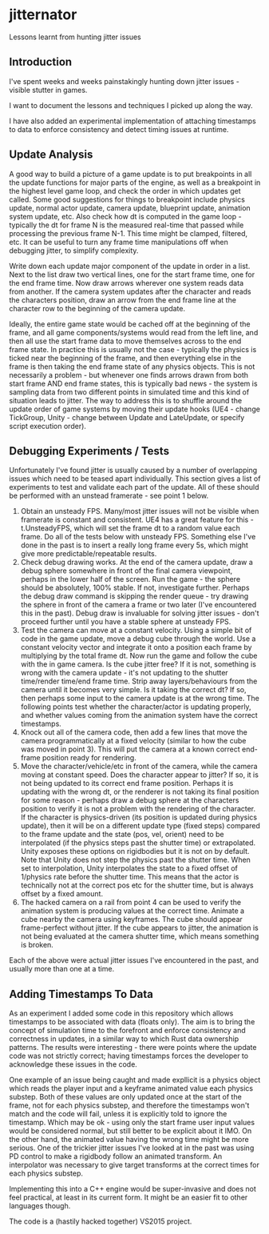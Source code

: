 # jitternator
Lessons learnt from hunting jitter issues


## Introduction

I've spent weeks and weeks painstakingly hunting down jitter issues - visible stutter in games.

I want to document the lessons and techniques I picked up along the way.

I have also added an experimental implementation of attaching timestamps to data to enforce consistency and detect timing issues at runtime.


## Update Analysis

A good way to build a picture of a game update is to put breakpoints in all the update functions for major parts of the engine, as well as a breakpoint in the highest level game loop, and check the order in which updates get called. Some good suggestions for things to breakpoint include physics update, normal actor update, camera update, blueprint update, animation system update, etc. Also check how dt is computed in the game loop - typically the dt for frame N is the measured real-time that passed while processing the previous frame N-1. This time might be clamped, filtered, etc. It can be useful to turn any frame time manipulations off when debugging jitter, to simplify complexity.

Write down each update major component of the update in order in a list. Next to the list draw two vertical lines, one for the start frame time, one for the end frame time. Now draw arrows wherever one system reads data from another. If the camera system updates after the character and reads the characters position, draw an arrow from the end frame line at the character row to the beginning of the camera update.

Ideally, the entire game state would be cached off at the beginning of the frame, and all game components/systems would read from the left line, and then all use the start frame data to move themselves across to the end frame state. In practice this is usually not the case - typically the physics is ticked near the beginning of the frame, and then everything else in the frame is then taking the end frame state of any physics objects. This is not necessarily a problem - but whenever one finds arrows drawn from both start frame AND end frame states, this is typically bad news - the system is sampling data from two different points in simulated time and this kind of situation leads to jitter. The way to address this is to shuffle around the update order of game systems by moving their update hooks (UE4 - change TickGroup, Unity - change between Update and LateUpdate, or specify script execution order).


## Debugging Experiments / Tests

Unfortunately I've found jitter is usually caused by a number of overlapping issues which need to be teased apart individually. This section gives a list of experiments to test and validate each part of the update. All of these should be performed with an unstead framerate - see point 1 below.

1. Obtain an unsteady FPS. Many/most jitter issues will not be visible when framerate is constant and consistent. UE4 has a great feature for this - t.UnsteadyFPS, which will set the frame dt to a random value each frame. Do all of the tests below with unsteady FPS. Something else I've done in the past is to insert a really long frame every 5s, which might give more predictable/repeatable results.
2. Check debug drawing works. At the end of the camera update, draw a debug sphere somewhere in front of the final camera viewpoint, perhaps in the lower half of the screen. Run the game - the sphere should be absolutely, 100% stable. If not, investigate further. Perhaps the debug draw command is skipping the render queue - try drawing the sphere in front of the camera a frame or two later (I've encountered this in the past). Debug draw is invaluable for solving jitter issues - don't proceed further until you have a stable sphere at unsteady FPS.
3. Test the camera can move at a constant velocity. Using a simple bit of code in the game update, move a debug cube through the world. Use a constant velocity vector and integrate it onto a position each frame by multiplying by the total frame dt. Now run the game and follow the cube with the in game camera. Is the cube jitter free? If it is not, something is wrong with the camera update - it's not updating to the shutter time/render time/end frame time. Strip away layers/behaviours from the camera until it becomes very simple. Is it taking the correct dt? If so, then perhaps some input to the camera update is at the wrong time. The following points test whether the character/actor is updating properly, and whether values coming from the animation system have the correct timestamps.
4. Knock out all of the camera code, then add a few lines that move the camera programmatically at a fixed velocity (similar to how the cube was moved in point 3). This will put the camera at a known correct end-frame position ready for rendering.
5. Move the character/vehicle/etc in front of the camera, while the camera moving at constant speed. Does the character appear to jitter? If so, it is not being updated to its correct end frame position. Perhaps it is updating with the wrong dt, or the renderer is not taking its final position for some reason - perhaps draw a debug sphere at the characters position to verify it is not a problem with the rendering of the character. If the character is physics-driven (its position is updated during physics update), then it will be on a different update type (fixed steps) compared to the frame update and the state (pos, vel, orient) need to be interpolated (if the physics steps past the shutter time) or extrapolated. Unity exposes these options on rigidbodies but it is not on by default. Note that Unity does not step the physics past the shutter time. When set to interpolation, Unity interpolates the state to a fixed offset of 1/physics rate before the shutter time. This means that the actor is technically not at the correct pos etc for the shutter time, but is always offset by a fixed amount.
6. The hacked camera on a rail from point 4 can be used to verify the animation system is producing values at the correct time. Animate a cube nearby the camera using keyframes. The cube should appear frame-perfect without jitter. If the cube appears to jitter, the animation is not being evaluated at the camera shutter time, which means something is broken.

Each of the above were actual jitter issues I've encountered in the past, and usually more than one at a time.


## Adding Timestamps To Data

As an experiment I added some code in this repository which allows timestamps to be associated with data (floats only). The aim is to bring the concept of simulation time to the forefront and enforce consistency and correctness in updates, in a similar way to which Rust data ownership patterns. The results were interesting - there were points where the update code was not strictly correct; having timestamps forces the developer to acknowledge these issues in the code.

One example of an issue being caught and made expllicit is a physics object which reads the player input and a keyframe animated value each physics substep. Both of these values are only updated once at the start of the frame, not for each physics substep, and therefore the timestamps won't match and the code will fail, unless it is explicitly told to ignore the timestamp. Which may be ok - using only the start frame user input values would be considered normal, but still better to be explicit about it IMO. On the other hand, the animated value having the wrong time might be more serious. One of the trickier jitter issues I've looked at in the past was using PD control to make a rigidbody follow an animated transform. An interpolator was necessary to give target transforms at the correct times for each physics substep.

Implementing this into a C++ engine would be super-invasive and does not feel practical, at least in its current form. It might be an easier fit to other languages though.

The code is a (hastily hacked together) VS2015 project.
